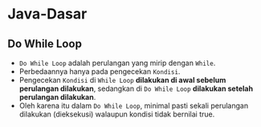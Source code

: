 # Java-Dasar
## Do While Loop
* `Do While Loop` adalah perulangan yang mirip dengan `While`.
* Perbedaannya hanya pada pengecekan `Kondisi`.
* Pengecekan `Kondisi` di `While Loop` **dilakukan di awal sebelum perulangan dilakukan**, sedangkan di `Do While Loop` **dilakukan setelah perulangan dilakukan**.
* Oleh karena itu dalam `Do While Loop`, minimal pasti sekali perulangan dilakukan (dieksekusi) walaupun kondisi tidak bernilai true.
